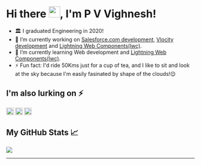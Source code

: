 
# Hi there <img src="https://raw.githubusercontent.com/MartinHeinz/MartinHeinz/master/wave.gif" width="30px">, I'm P V Vighnesh!

- :classical_building: I graduated Engineering in 2020!
- 🔭 I’m currently working on [Salesforce.com development](https://developer.salesforce.com/), [Vlocity development](https://vlocity.com/platform) and [Lightning Web Components(lwc)](https://lwc.dev/).
- 🌱 I’m currently learning Web development and [Lightning Web Components(lwc)](https://lwc.dev/).
- ⚡ Fun fact: I'd ride 50Kms just for a cup of tea, and I like to sit and look at the sky because I'm easily fasinated by shape of the clouds!:relieved:


## I'm also lurking on ⚡

 [<img src='https://cdn.jsdelivr.net/npm/simple-icons@3.0.1/icons/linkedin.svg' alt='linkedin' height='20'>](https://www.linkedin.com/in/pvvighnesh/)
 [<img src='https://cdn.jsdelivr.net/npm/simple-icons@3.0.1/icons/twitter.svg' alt='twitter' height='20'>](https://twitter.com/VighneshPV)
 [<img src='https://d2fltix0v2e0sb.cloudfront.net/dev-badge.svg' alt='Dev.to blog' height='20'>](https://dev.to/pvvighnesh)


## My GitHub Stats &#x1f4c8;

<a href="https://github.com/pv-vighnesh/pv-vighnesh">
  <img align="center" src="https://github-readme-stats.vercel.app/api/top-langs/?username=pv-vighnesh&hide=java,html&title_color=ffffff&text_color=c9cacc&icon_color=2bbc8a&bg_color=1d1f21" />
</a>

---
<!--
- :classical_building: I graduated Engineering in 2020!
- 🔭 I’m currently working on [Salesforce.com development](https://developer.salesforce.com/), [Vlocity development](https://vlocity.com/platform) and [Lightning Web Components(lwc)](https://lwc.dev/).
- 🌱 I’m currently learning Web development and [Lightning Web Components(lwc)](https://lwc.dev/).
- ⚡ Fun fact: I'd ride 50Kms just for a cup of tea, and I like to sit and look at the sky because I'm easily fasinated by shape of the clouds!:relieved:
- 📫 How to reach me: [Twitter](https://twitter.com/vighneshPV), [LinkedIn](https://www.linkedin.com/in/pvvighnesh/)

**pv-vighnesh/pv-vighnesh** is a ✨ _special_ ✨ repository because its `README.md` (this file) appears on your GitHub profile.

Here are some ideas to get you started:

- 🔭 I’m currently working on ...
- 🌱 I’m currently learning ...
- 👯 I’m looking to collaborate on ...
- 🤔 I’m looking for help with ...
- 💬 Ask me about ...
- 📫 How to reach me: ...
- 😄 Pronouns: ...
- ⚡ Fun fact: ..

---
## I am also lurking on ⚡
[<img src='https://cdn.jsdelivr.net/npm/simple-icons@3.0.1/icons/linkedin.svg' alt='linkedin' height='20'>](https://www.linkedin.com/in/pvvighnesh/) [<img src='https://cdn.jsdelivr.net/npm/simple-icons@3.0.1/icons/instagram.svg' alt='instagram' height='20'>](https://www.instagram.com/catalinmpit/) [<img src='https://cdn.jsdelivr.net/npm/simple-icons@3.0.1/icons/twitter.svg' alt='twitter' height='20'>](https://twitter.com/@catalinmpit) [<img src='https://cdn.jsdelivr.net/npm/simple-icons@3.0.1/icons/icloud.svg' alt='website' height='20'>](https://catalins.tech) [<img src='https://cdn.jsdelivr.net/npm/simple-icons@3.0.1/icons/dev-dot-to.svg' alt='website' height='25'>](https://dev.to/catalinmpit)
---
-->
